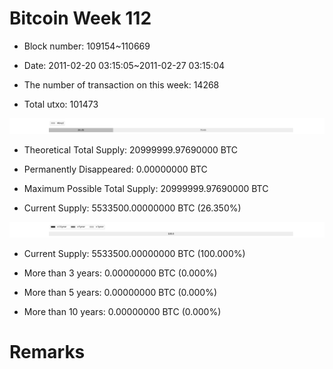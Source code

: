 # Bitcoin Week 112

- Block number: 109154~110669

- Date: 2011-02-20 03:15:05~2011-02-27 03:15:04

- The number of transaction on this week: 14268

- Total utxo: 101473

![](../images/mined_week112.png)

- Theoretical Total Supply: 20999999.97690000 BTC

- Permanently Disappeared: 0.00000000 BTC

- Maximum Possible Total Supply: 20999999.97690000 BTC

- Current Supply: 5533500.00000000 BTC (26.350%)

![](../images/year_week112.png)


- Current Supply: 5533500.00000000 BTC (100.000%)

- More than 3 years: 0.00000000 BTC (0.000%)

- More than 5 years: 0.00000000 BTC (0.000%)

- More than 10 years: 0.00000000 BTC (0.000%)

# Remarks

